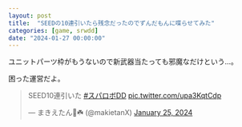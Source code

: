 ```yaml
---
layout: post
title:  "SEEDの10連引いたら残念だったのでずんだもんに喋らせてみた"
categories: [game, srwdd]
date: "2024-01-27 00:00:00"
---
```


ユニットパーツ枠がもうないので新武器当たっても邪魔なだけという...。

困った運営だよ。

<blockquote class="twitter-tweet tw-align-center"><p lang="ja" dir="ltr">SEED10連引いた <a href="https://twitter.com/hashtag/%E3%82%B9%E3%83%91%E3%83%AD%E3%83%9CDD?src=hash&amp;ref_src=twsrc%5Etfw">#スパロボDD</a> <a href="https://t.co/upa3KqtCdp">pic.twitter.com/upa3KqtCdp</a></p>&mdash; まきえたん🥦☘️ (@makietanX) <a href="https://twitter.com/makietanX/status/1750574946290667528?ref_src=twsrc%5Etfw">January 25, 2024</a></blockquote> <script async src="https://platform.twitter.com/widgets.js" charset="utf-8"></script>
